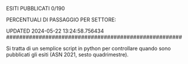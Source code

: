 ESITI PUBBLICATI 0/190 

PERCENTUALI DI PASSAGGIO PER SETTORE:

UPDATED 2024-05-22 13:24:58.756434
###################################################### 

Si tratta di un semplice script in python per controllare quando sono pubblicati gli esiti (ASN 2021, sesto quadrimestre).

